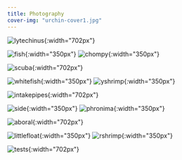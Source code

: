 ```yaml
---
title: Photography
cover-img: "urchin-cover1.jpg"
---
```


![lytechinus](photography_page/lytechinus_bw.jpg){:width="702px"}

![fish](photography_page/bw_fish.jpg){:width="350px"}
![chompy](photography_page/dragonfish.jpg){:width="350px"}

![scuba](photography_page/scuba_selfie.JPG){:width="702px"}

![whitefish](photography_page/white_fish.jpg){:width="350px"}
![yshrimp](photography_page/yellow_shrimp.jpg){:width="350px"}

![intakepipes](intakepipes.png){:width="702px"}

![side](photography_page/urchin_side.jpg){:width="350px"}
![phronima](photography_page/phronima.png){:width="350px"}

![aboral](photography_page/aboral.jpg){:width="702px"}

![littlefloat](photography_page/little_float.jpg){:width="350px"}
![rshrimp](photography_page/red_shrimp.jpg){:width="350px"}

![tests](photography_page/stackedtests.jpg){:width="702px"}
